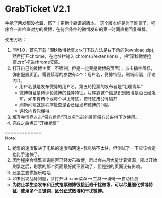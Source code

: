 GrabTicket V2.1
==========


手抢了两发都没抢着，怒了！更新个靠谱的版本。
这个版本纯是为了刷票了，程序会一直检查对方的微博，在符合条件的微博发布的第一时间直接回复微博。

使用方法：

1. 同V1.0，首先下载 “深秋微博抢票.crx”(下载方法是右下角的Download zip),然后打开chrome，在地址栏输入 chrome://extensions/ ，把“深秋微博抢票.crx”拖进chrome安装。
2.  打开自己的微博主页（不强制，但是一定要是微博的页面），点击插件图标，弹出配置页面。需要填写的参数有4个：用户名，微博特征，刷新间隔，评论内容。	
	* 用户名就是发布微博的用户名，第五轮抢票的发布者是“北理青年”
	* 微博特征是待评论微博的独特特征，程序靠这个信息识别微博是否已经发布。如果有两个或两个以上特征，把特征用分号隔开
	* 刷新间隔就是程序检查是否已经发布微博的间隔
	* 评论内容你懂得  
3.  填写完信息点击“保存信息”可以把当前的设置保存起来供下次使用。
4.  完成之后点击“开始抢票”



=============  
Note:

1. 抢票的速度取决于电脑的速度和网速~我电脑不太快，但测试了一下应该肯定也比手速快了。
2. 因为程序会频繁查询是否已经发布微博，所以会占用大量计算资源，所以开始刷票之后，刷票的那个页面最好就不要动了，但是别的页面没有影响。
3. 还是主要供娱乐哈哈
4. 如果出现乱码问题，请打开chrome菜单-->工具-->编码-->自动检测
5. **为防止学生会发布和正式抢票微博很接近的干扰微博，可以尽量细化微博特征，使用多个关键词，区分正式微博和干扰微博。**


